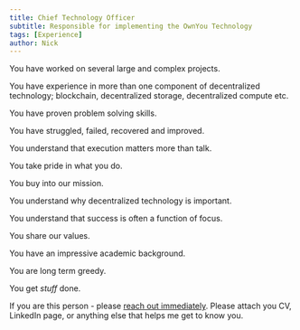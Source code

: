 ```yaml
---
title: Chief Technology Officer
subtitle: Responsible for implementing the OwnYou Technology
tags: [Experience]
author: Nick
---
```


You have worked on several large and complex projects.

You have experience in more than one component of decentralized technology; blockchain, decentralized storage, decentralized compute etc.

You have proven problem solving skills.

You have struggled, failed, recovered and improved.

You understand that execution matters more than talk.

You take pride in what you do.

You buy into our mission.

You understand why decentralized technology is important.

You understand that success is often a function of focus.

You share our values.

You have an impressive academic background.

You are long term greedy.

You get _stuff_ done.

If you are this person - please [reach out immediately](https://calendly.com/nlongcroft-1/intro-call).
Please attach you CV, LinkedIn page, or anything else that helps me get to know you.
